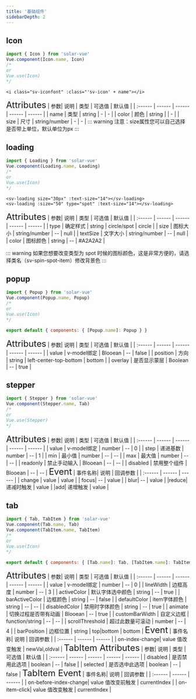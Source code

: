```yaml
---
title: '基础组件'
sidebarDepth: 2
---
```


## Icon

<ClientOnly>
<sv-icon/>
</ClientOnly>

```javascript
import { Icon } from 'solar-vue'
Vue.component(Icon.name, Icon)
/*
or
Vue.use(Icon)
*/
```

```vue
<i class="sv-iconfont" :class="'sv-icon' + name"></i>
```

<ClientOnly>
<font size=5>Attributes</font>
| 参数| 说明 | 类型 | 可选值 | 默认值 |
| :------ | ------ | ------ | ------ | ------ |
| name | 类型 | string | - | - |
| color | 颜色 | string |  | - |
| size | 尺寸 | string/number | - | - |
::: warning
注意：size属性您可以自己选择是否带上单位，默认单位为px
:::
</ClientOnly>

## loading

<ClientOnly>
<sv-loading/>
</ClientOnly>

```javascript
import { Loading } from 'solar-vue'
Vue.component(Loading.name, Loading)
/*
or
Vue.use(Icon)
*/
```

```vue
<sv-loading size="30px" :text-size="14"></sv-loading>
<sv-loading :size="50" type="spot" :text-size="14"></sv-loading>
```

<ClientOnly>
<font size=5>Attributes</font>
| 参数| 说明 | 类型 | 可选值 | 默认值 |
| :------ | ------ | ------ | ------ | ------ |
| type | 确定样式 | string | circle/spot | circle |
| size | 图标大小 | string/number | -- | null |
| textSize | 文字大小 | string/number | -- | null |
| color | 图标颜色 | string | -- | #A2A2A2 |
</ClientOnly>

::: warning
如果您想要改变类型为 spot 时候的图标颜色，这是非常方便的，请选择类名（sv-spin-spot-item）修改背景色
:::
</ClientOnly>

## popup

<ClientOnly>
  <sv-loading/>
</ClientOnly>

```javascript
import { Popup } from 'solar-vue'
Vue.component(Popup.name, Popup)
/*
or
Vue.use(Icon)
*/
```

```javascript
export default { components: { [Popup.name]: Popup } }
```

<ClientOnly>
<font size=5>Attributes</font>
| 参数| 说明 | 类型 | 可选值 | 默认值 |
| :------ | ------ | ------ | ------ | ------ |
| value | v-model绑定 | Blooean | -- | false |
| position | 方向 | string | left-center-top-bottom | bottom |
| overlay | 是否显示蒙层 | Boolean | -- | true |
</ClientOnly>

## stepper

<ClientOnly>
  <sv-stepper/>
</ClientOnly>

```javascript
import { Stepper } from 'solar-vue'
Vue.component(Stepper.name, Tab)
/*
or
Vue.use(Stepper)
*/
```

<ClientOnly>
<font size=5>Attributes</font>
| 参数| 说明 | 类型 | 可选值 | 默认值 |
| :------ | ------ | ------ | ------ | ------ |
| value | v-model绑定 | number | -- | 0 |
| step | 递进基数 | number | -- | 1 |
| min | 最小值 | number | -- | -- |
| max | 最大值 | number | -- | -- |
| readonly | 禁止手动输入 | Blooean | -- | -- |
| disabled | 禁用整个组件 | Blooean | -- | -- |
</ClientOnly>

<ClientOnly>
<font size=5>Event</font>
| 事件名称| 说明 | 回调参数 |
| :------ | ------ | ------ |
| change | value  | value |
| focus| -- | value |
| blur| -- | value |
|reduce| 递减时触发 | value |
|add| 递增触发 | value |
</ClientOnly>

## tab

<ClientOnly>
  <sv-tab/>
</ClientOnly>

```javascript
import { Tab, TabItem } from 'solar-vue'
Vue.component(Tab.name, Tab)
Vue.component(TabItem.name, TabItem)
/*
or
Vue.use(Icon)
*/
```

```javascript
export default { components: { [Tab.name]: Tab, [TabItem.name]: TabItem } }
```

<ClientOnly>
<font size=5>Attributes</font>
| 参数| 说明 | 类型 | 可选值 | 默认值 |
| :------ | ------ | ------ | ------ | ------ |
| value | v-model绑定 | number | -- | 0 |
| lineWidth | 边框高度 | number | -- | 3 |
| activeColor | 默认字体选中颜色 | string | -- | true |
| barActiveColor | 边框颜色 | string | -- | false |
| defaultColor | item字体颜色 | string | -- | -- |
| disabledColor | 禁用时字体颜色 | string | -- | true |
| animate | 切换过程是否带有动画 | Blooean | -- | true |
| customBarWidth | 自定义边框 | function/string | -- | -- |
| scrollThreshold | 超过此数量可滚动 | number | -- | 4 |
| barPosition | 边框位置 | string | top|bottom | bottom |
</ClientOnly>

<ClientOnly>
<font size=5>Event</font>
| 事件名称| 说明 | 回调参数 |
| :------ | ------ | ------ |
| on-index-change| value 值改变触发 | newVal,oldval |
</ClientOnly>

<ClientOnly>
<font size=5> TabItem Attributes</font>
| 参数| 说明 | 类型 | 可选值 | 默认值 |
| :------ | ------ | ------ | ------ | ------ |
| disabled | 是否禁用此选项 | boolean | -- | false |
| selected | 是否选中此选项 | boolean | -- | false |
</ClientOnly>

<ClientOnly>
<font size=5>TabItem Event</font>
| 事件名称| 说明 | 回调参数 |
| :------ | ------ | ------ |
| on-before-index-change| value 值改变前触发 | currentIndex |
| on-item-click| value 值改变触发 | currentIndex |
</ClientOnly>
